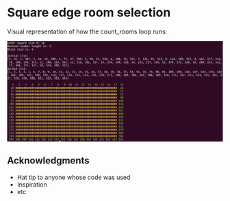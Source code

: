 # Square edge room selection

Visual representation of how the count_rooms loop runs:

![alt text][logo]

## Acknowledgments

* Hat tip to anyone whose code was used
* Inspiration
* etc

[logo]: https://raw.githubusercontent.com/juozasget/square_challange/master/img/example.png "Visual example"
